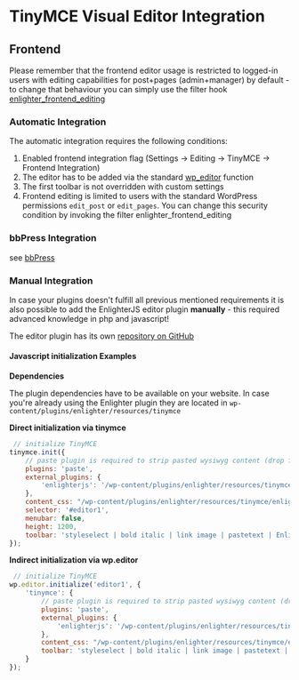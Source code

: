 TinyMCE Visual Editor Integration
=============================================

## Frontend ##

Please remember that the frontend editor usage is restricted to logged-in users with editing capabilities for post+pages (admin+manager) by default - to change that behaviour you can simply use the filter hook [enlighter_frontend_editing](FilterHooks.md#filterenlighter_frontend_editing)

### Automatic Integration ###

The automatic integration requires the following conditions:

1. Enabled frontend integration flag (Settings -> Editing -> TinyMCE -> Frontend Integration)
2. The editor has to be added via the standard [wp_editor](https://codex.wordpress.org/Function_Reference/wp_editor) function
3. The first toolbar is not overridden with custom settings
4. Frontend editing is limited to users with the standard WordPress permissions `edit_post` or `edit_pages`. You can change this security condition by invoking the filter enlighter_frontend_editing

### bbPress Integration ###

see [bbPress](bbPress.md)

### Manual Integration ###

In case your plugins doesn't fulfill all previous mentioned requirements it is also possible to add the EnlighterJS editor plugin **manually** - this required advanced knowledge in php and javascript!

The editor plugin has its own [repository on GitHub](https://github.com/EnlighterJS/Plugin.TinyMCE)

#### Javascript initialization Examples ####

**Dependencies**

The plugin dependencies have to be available on your website. 
In case you're already using the Enlighter plugin they are located in `wp-content/plugins/enlighter/resources/tinymce`

**Direct initialization via tinymce**

```javascript
 // initialize TinyMCE
tinymce.init({
    // paste plugin is required to strip pasted wysiwyg content (drop formats!)
    plugins: 'paste',
    external_plugins: {
        'enlighterjs': '/wp-content/plugins/enlighter/resources/tinymce/enlighterjs.tinymce.min.js'
    },
    content_css: "/wp-content/plugins/enlighter/resources/tinymce/enlighterjs.tinymce.min.css",
    selector: '#editor1',
    menubar: false,
    height: 1200,
    toolbar: 'styleselect | bold italic | link image | pastetext | EnlighterInsert EnlighterEdit'
});
```

**Indirect initialization via wp.editor**

```javascript
 // initialize TinyMCE
wp.editor.initialize('editor1', {
    'tinymce': {
        // paste plugin is required to strip pasted wysiwyg content (drop formats!)
        plugins: 'paste',
        external_plugins: {
            'enlighterjs': '/wp-content/plugins/enlighter/resources/tinymce/enlighterjs.tinymce.min.js'
        },
        content_css: "/wp-content/plugins/enlighter/resources/tinymce/enlighterjs.tinymce.min.css",
        toolbar: 'styleselect | bold italic | link image | pastetext | EnlighterInsert EnlighterEdit'
    }
});
```